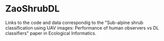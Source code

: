 # ZaoShrubDL
Links to the code and data correspondig to the "Sub-alpine shrub classification using UAV images: Performance of human observers vs DL classifiers" paper in Ecological Informatics.
